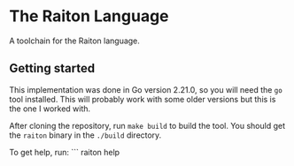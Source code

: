 # The Raiton Language

A toolchain for the Raiton language.

## Getting started

This implementation was done in Go version 2.21.0, so you will need the `go` tool installed.
This will probably work with some older versions but this is the one I worked with.

After cloning the repository, run `make build` to build the tool. You should get the
`raiton` binary in the `./build` directory.

To get help, run: ```
raiton help
```

